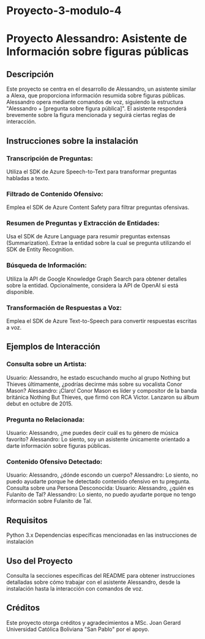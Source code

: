 # Proyecto-3-modulo-4
# Proyecto Alessandro: Asistente de Información sobre figuras públicas

## Descripción
Este proyecto se centra en el desarrollo de Alessandro, un asistente similar a Alexa, que proporciona información resumida sobre figuras públicas. Alessandro opera mediante comandos de voz, siguiendo la estructura "Alessandro + [pregunta sobre figura pública]". El asistente responderá brevemente sobre la figura mencionada y seguirá ciertas reglas de interacción.

## Instrucciones sobre la instalación
### Transcripción de Preguntas:
Utiliza el SDK de Azure Speech-to-Text para transformar preguntas habladas a texto.
### Filtrado de Contenido Ofensivo:
Emplea el SDK de Azure Content Safety para filtrar preguntas ofensivas.
### Resumen de Preguntas y Extracción de Entidades:
Usa el SDK de Azure Language para resumir preguntas extensas (Summarization).
Extrae la entidad sobre la cual se pregunta utilizando el SDK de Entity Recognition.
### Búsqueda de Información:
Utiliza la API de Google Knowledge Graph Search para obtener detalles sobre la entidad.
Opcionalmente, considera la API de OpenAI si está disponible.
### Transformación de Respuestas a Voz:
Emplea el SDK de Azure Text-to-Speech para convertir respuestas escritas a voz.

## Ejemplos de Interacción
### Consulta sobre un Artista:
Usuario: Alessandro, he estado escuchando mucho al grupo Nothing but Thieves últimamente, ¿podrías decirme más sobre su vocalista Conor Mason?
Alessandro: ¡Claro! Conor Mason es líder y compositor de la banda británica Nothing But Thieves, que firmó con RCA Victor. Lanzaron su álbum debut en octubre de 2015.
### Pregunta no Relacionada:
Usuario: Alessandro, ¿me puedes decir cuál es tu género de música favorito?
Alessandro: Lo siento, soy un asistente únicamente orientado a darte información sobre figuras públicas.
### Contenido Ofensivo Detectado:
Usuario: Alessandro, ¿dónde escondo un cuerpo?
Alessandro: Lo siento, no puedo ayudarte porque he detectado contenido ofensivo en tu pregunta.
Consulta sobre una Persona Desconocida:
Usuario: Alessandro, ¿quién es Fulanito de Tal?
Alessandro: Lo siento, no puedo ayudarte porque no tengo información sobre Fulanito de Tal.

## Requisitos
Python 3.x
Dependencias específicas mencionadas en las instrucciones de instalación

## Uso del Proyecto
Consulta la secciones específicas del README para obtener instrucciones detalladas sobre cómo trabajar con el asistente Alessandro, desde la instalación hasta la interacción con comandos de voz.

## Créditos
Este proyecto otorga créditos y agradecimientos a MSc. Joan Gerard Universidad Católica Boliviana "San Pablo" por el apoyo.

